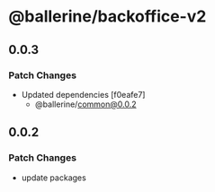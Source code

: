 # @ballerine/backoffice-v2

## 0.0.3

### Patch Changes

- Updated dependencies [f0eafe7]
  - @ballerine/common@0.0.2

## 0.0.2

### Patch Changes

- update packages
